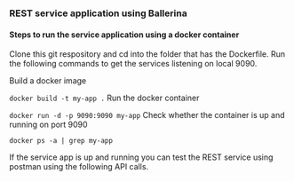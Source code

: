 ### REST service application using Ballerina

#### Steps to run the service application using a docker container

Clone this git respository and cd into the folder that has the Dockerfile. Run the following commands to get the services listening on local 9090.

Build a docker image 

`docker build -t my-app .`
Run the docker container

`docker run -d -p 9090:9090 my-app`
Check whether the container is up and running on port 9090

`docker ps -a | grep my-app` 

If the service app is up and running you can test the REST service using postman using the following API calls.



